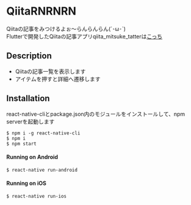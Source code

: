 # QiitaRNRNRN
Qiitaの記事をみつけるよぉ〜らんらんらん(´･ω･`)  
Flutterで開発したQiitaの記事アプリqiita_mitsuke_tatterは[こっち](http://github.com/nnsnico/qiita_mitsuke_tatter/)

## Description
- Qiitaの記事一覧を表示します
- アイテムを押すと詳細へ遷移します

## Installation
react-native-cliとpackage.json内のモジュールをインストールして、npm serverを起動します
```
$ npm i -g react-native-cli
$ npm i
$ npm start
```
#### Running on Android
```
$ react-native run-android
```
#### Running on iOS
```
$ react-native run-ios
```
